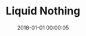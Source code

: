 ---
layout: post
title: Liquid Nothing
description:
date: 2018-01-01 00:00:05
loQualPath: /2018/01/liquid-nothing/liquid-nothing-compressed.jpg
hiQualPath: /2018/01/liquid-nothing/liquid-nothing.jpg
---
